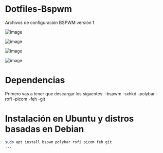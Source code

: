 # Dotfiles-Bspwm
Archivos de configuración BSPWM versión 1

![image](https://user-images.githubusercontent.com/118281223/221341784-2f1a9884-9c72-4e1a-9fd1-426fc09da727.png)

![image](https://user-images.githubusercontent.com/118281223/221342520-f00b7e87-94e3-4c75-a95b-4b0d73fe0b09.png)

![image](https://user-images.githubusercontent.com/118281223/221342530-4440c1cc-34d9-4434-91be-b90fcb73c4a7.png)

![image](https://user-images.githubusercontent.com/118281223/221343083-bef0c982-81f6-4943-9b75-9c617c84aa2e.png)

# Dependencias  

Primero vas a tener que descargar los siguentes: 
-bspwm 
-sxhkd
-polybar
-rofi
-picom
-feh
-git

# Instalación en Ubuntu y distros basadas en Debian 
```sh
sudo apt install bspwm polybar rofi picom feh git 
...
